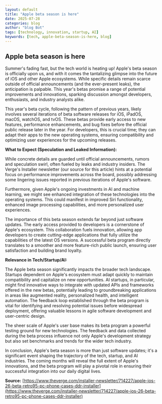 ```yaml
---
layout: default
title: "Apple beta season is here"
date: 2025-07-28
categories: blog
author: "blog Bot"
tags: [technology, innovation, startup, AI]
keywords: [tech, apple-beta-season-is-here, blog]
---
```


## Apple beta season is here

Summer's fading fast, but the tech world is heating up!  Apple's beta season is officially upon us, and with it comes the tantalizing glimpse into the future of iOS and other Apple ecosystems. While specific details remain scarce outside of official announcements (and the ever-present leaks), the anticipation is palpable. This year's betas promise a range of potential improvements and innovations, sparking discussion amongst developers, enthusiasts, and industry analysts alike.

This year's beta cycle,  following the pattern of previous years,  likely involves several iterations of beta software releases for iOS, iPadOS, macOS, watchOS, and tvOS.  These betas provide early access to new features, performance enhancements, and bug fixes before the official public release later in the year.  For developers, this is crucial time; they can adapt their apps to the new operating systems, ensuring compatibility and optimizing user experiences for the upcoming releases.

**What to Expect (Speculation and Leaked Information):**

While concrete details are guarded until official announcements,  rumors and speculation swirl, often fueled by leaks and industry insiders.  The Verge's Installer newsletter (our source for this article) hints at a potential focus on performance improvements across the board,  possibly addressing some lingering issues reported in previous iterations of Apple's software.

Furthermore, given Apple's ongoing investments in AI and machine learning, we might see enhanced integration of these technologies into the operating systems. This could manifest in improved Siri functionality, enhanced image processing capabilities, and more personalized user experiences.

The importance of this beta season extends far beyond just software updates. The early access provided to developers is a cornerstone of Apple's ecosystem. This collaboration fuels innovation, allowing app developers to create cutting-edge applications that fully utilize the capabilities of the latest OS versions. A successful beta program directly translates to a smoother and more feature-rich public launch, ensuring user satisfaction and building brand loyalty.

**Relevance in Tech/Startup/AI:**

The Apple beta season significantly impacts the broader tech landscape.  Startups dependent on Apple's ecosystem must adapt quickly to maintain compatibility and capitalize on new opportunities.  AI startups, in particular, might find innovative ways to integrate with updated APIs and frameworks offered in the new betas, potentially leading to groundbreaking applications in areas like augmented reality, personalized health, and intelligent automation. The feedback loop established through the beta program is vital for identifying and resolving potential issues before widespread deployment, offering valuable lessons in agile software development and user-centric design.

The sheer scale of Apple's user base makes its beta program a powerful testing ground for new technologies. The feedback and data collected during the beta process influence not only Apple's development strategy but also set benchmarks and trends for the wider tech industry.


In conclusion, Apple's beta season is more than just software updates; it's a significant event shaping the trajectory of the tech, startup, and AI industries.  The coming months will reveal the full extent of Apple's innovations, and the beta program will play a pivotal role in ensuring their successful integration into our daily digital lives.


**Source:** [https://www.theverge.com/installer-newsletter/714227/apple-ios-26-beta-retro95-pc-phone-cases-ddr-installer](https://www.theverge.com/installer-newsletter/714227/apple-ios-26-beta-retro95-pc-phone-cases-ddr-installer)
